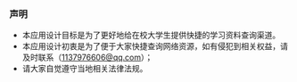 ### 声明

* 本应用设计目标是为了更好地给在校大学生提供快捷的学习资料查询渠道。
* 本应用设计初衷是为了便于大家快捷查询网络资源，如有侵犯到相关权益，请及时联系（1137976606@qq.com）；
* 请大家自觉遵守当地相关法律法规。